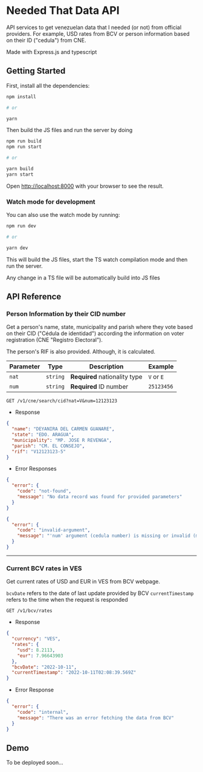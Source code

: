 
# Needed That Data API

API services to get venezuelan data that I needed (or not) from official providers. For example, USD rates from BCV or person information based on their ID ("cedula") from CNE.

Made with Express.js and typescript

## Getting Started

First, install all the dependencies:

```bash
npm install

# or

yarn
```

Then build the JS files and run the server by doing

```bash
npm run build
npm run start

# or

yarn build
yarn start
```

Open [http://localhost:8000](http://localhost:8000) with your browser to see the result.

### Watch mode for development
You can also use the watch mode by running:

```bash
npm run dev

# or

yarn dev
```

  

This will build the JS files, start the TS watch compilation mode and then run the server.

  

Any change in a TS file will be automatically build into JS files

 
 ## API Reference

<!-- api-start -->
### **Person Information by their CID number**

Get a person's name, state, municipality and parish where they vote based on their CID ("Cédula de identidad") according the information on voter registration (CNE "Registro Electoral").

The person's RIF is also provided. Although, it is calculated.

| Parameter | Type     | Description               | Example               |
| --------- | -------- | ------------------------- | ------------------------- |
| `nat`       | `string` | **Required** nationality type | `V` or `E`
| `num`       | `string` | **Required** ID number | `25123456`


```http
GET /v1/cne/search/cid?nat=V&num=12123123
```

- Response

```json
{
  "name": "DEYANIRA DEL CARMEN GUANARE",
  "state": "EDO. ARAGUA",
  "municipality": "MP. JOSE R REVENGA",
  "parish": "CM. EL CONSEJO",
  "rif": "V12123123-5"
}
```
- Error Responses

```json
{
  "error": {
    "code": "not-found",
    "message": "No data record was found for provided parameters"
  }
}
```

```json
{
  "error": {
    "code": "invalid-argument",
    "message": "'num' argument (cedula number) is missing or invalid (must be in numeric format '1234567')"
  }
}
```
---
### **Current BCV rates in VES**

Get current rates of USD and EUR in VES from BCV webpage.

`bcvDate` refers to the date of last update provided by BCV
`currentTimestamp` refers to the time when the request is responded

```http
GET /v1/bcv/rates
```

- Response

```json
{
  "currency": "VES",
  "rates": {
    "usd": 8.2113,
    "eur": 7.96643903
  },
  "bcvDate": "2022-10-11",
  "currentTimestamp": "2022-10-11T02:08:39.569Z"
}
```

- Error Response

```json
{
  "error": {
    "code": "internal",
    "message": "There was an error fetching the data from BCV"
  }
}
```


<!-- api-end -->
  

## Demo

To be deployed soon...